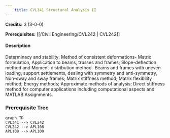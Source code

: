 ```yaml
---
    title: CVL341 Structural Analysis II
---
```

**Credits:** 3 (3-0-0)



**Prerequisites:** [[/Civil Engineering/CVL242 | CVL242]]

#### Description 
Determinacy and stability; Method of consistent deformations- Matrix formulation, Application to beams, trusses and frames; Slope-deflection method and Moment-distribution method- Beams and frames with uneven loading, support settlements, dealing with symmetry and anti-symmetry, Non-sway and sway frames; Matrix stiffness method; Matrix flexibility method; Energy methods; Approximate methods of analysis; Direct stiffness method for computer applications including computational aspects and MATLAB Assignments.

### Prerequisite Tree

```mermaid
graph TD
CVL341 --> CVL242
CVL242 --> APL108
APL108 --> APL100
```